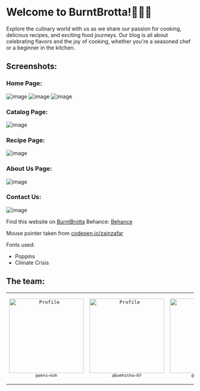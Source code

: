 # Welcome to BurntBrotta!🍔🍕🍰

Explore the culinary world with us as we share our passion for cooking, delicious recipes, and exciting food journeys. Our blog is all about celebrating flavors and the joy of cooking, whether you're a seasoned chef or a beginner in the kitchen.

## Screenshots:
### Home Page:
![image](https://github.com/amri-tah/burntbrotta.github.io/assets/111682039/564c8177-bdab-486d-829b-d058a5f5b198)
![image](https://github.com/amri-tah/burntbrotta.github.io/assets/111682039/67f4d3ca-45a7-4d4d-a1db-8d02dd4100a8)
![image](https://github.com/amri-tah/burntbrotta.github.io/assets/111682039/49493ad3-f3ea-43c7-a5b4-27fe9f4e455c)

### Catalog Page:
![image](https://github.com/user-attachments/assets/1cac7fa7-ce53-4994-b9d1-1e26ec7898f6)

### Recipe Page:
![image](https://github.com/user-attachments/assets/c4929d00-d6f9-455c-bb65-72bdffc2570e)

### About Us Page:
![image](https://github.com/user-attachments/assets/29ea2c38-42bf-4f49-92ed-ec8b83cb6803)

### Contact Us:
![image](https://github.com/amri-tah/burntbrotta.github.io/assets/111682039/0d358039-a4c8-410b-a3cf-f8e90a6c2468)


Find this website on [BurntBrotta](https://amri-tah.github.io/burntbrotta.github.io/)
Behance: [Behance](https://www.behance.net/gallery/176302693/BurntBrotta-Website)

Mouse pointer taken from [codepen.io/zainzafar](https://codepen.io/zainzafar/pen/oNypoEr)

Fonts used:
- Poppins
- Climate Crisis

## The team:
<table align="center" style="border: none;">
<tr>
<td align="center" width="200"><pre><a href="https://github.com/amri-tah"><img src="https://avatars.githubusercontent.com/u/111682039?v=4" width="200" alt="Profile" /><br><sub>@amri-tah</sub></a></pre></td>
<td align="center" width="200"><pre><a href="https://github.com/Samhitha-07"><img src="https://avatars.githubusercontent.com/Samhitha-07" width="200" alt="Profile" /><br><sub>@Samhitha-07</sub></a></pre></td>
<td align="center" width="200"><pre><a href="https://github.com/Manasha-1204"><img src="https://avatars.githubusercontent.com/Manasha-1204" width="200" alt="Profile" /><br><sub>@Manasha-1204</sub></a></pre></td>
</tr>
</table>


